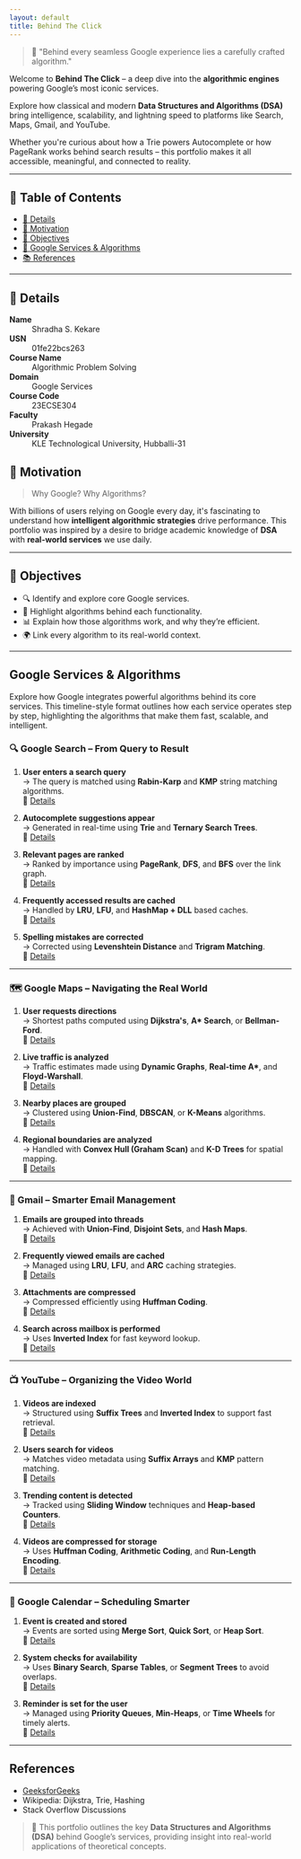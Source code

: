```yaml
---
layout: default
title: Behind The Click
---
```


> 🧠 "Behind every seamless Google experience lies a carefully crafted algorithm."

Welcome to **Behind The Click** – a deep dive into the **algorithmic engines** powering Google’s most iconic services.

Explore how classical and modern **Data Structures and Algorithms (DSA)** bring intelligence, scalability, and lightning speed to platforms like Search, Maps, Gmail, and YouTube.

Whether you're curious about how a Trie powers Autocomplete or how PageRank works behind search results – this portfolio makes it all accessible, meaningful, and connected to reality.

---

## 🔗 Table of Contents

- [📌 Details](#-details)
- [🎯 Motivation](#-motivation)
- [🚀 Objectives](#-objectives)
- [🧮 Google Services & Algorithms](#google-services--algorithms)
- [📚 References](#references)

---

## 📌 Details

<dl>
  <dt><strong>Name</strong></dt>
  <dd>Shradha S. Kekare</dd>

  <dt><strong>USN</strong></dt>
  <dd>01fe22bcs263</dd>

  <dt><strong>Course Name</strong></dt>
  <dd>Algorithmic Problem Solving</dd>

  <dt><strong>Domain</strong></dt>
  <dd>Google Services</dd>

  <dt><strong>Course Code</strong></dt>
  <dd>23ECSE304</dd>

  <dt><strong>Faculty</strong></dt>
  <dd>Prakash Hegade</dd>

  <dt><strong>University</strong></dt>
  <dd>KLE Technological University, Hubballi-31</dd>
</dl>


## 🎯 Motivation

> Why Google? Why Algorithms?

With billions of users relying on Google every day, it's fascinating to understand how **intelligent algorithmic strategies** drive performance. This portfolio was inspired by a desire to bridge academic knowledge of **DSA** with **real-world services** we use daily.

---

## 🚀 Objectives

- 🔍 Identify and explore core Google services.
- 🔧 Highlight algorithms behind each functionality.
- 📊 Explain how those algorithms work, and why they’re efficient.
- 🌍 Link every algorithm to its real-world context.

---

## Google Services & Algorithms

Explore how Google integrates powerful algorithms behind its core services. This timeline-style format outlines how each service operates step by step, highlighting the algorithms that make them fast, scalable, and intelligent.


### 🔍 Google Search – From Query to Result

1. **User enters a search query**  
   → The query is matched using **Rabin-Karp** and **KMP** string matching algorithms.  
   📄 [Details](1.html)

2. **Autocomplete suggestions appear**  
   → Generated in real-time using **Trie** and **Ternary Search Trees**.  
   📄 [Details](2.html)

3. **Relevant pages are ranked**  
   → Ranked by importance using **PageRank**, **DFS**, and **BFS** over the link graph.  
   📄 [Details](3.html)

4. **Frequently accessed results are cached**  
   → Handled by **LRU**, **LFU**, and **HashMap + DLL** based caches.  
   📄 [Details](4.html)

5. **Spelling mistakes are corrected**  
   → Corrected using **Levenshtein Distance** and **Trigram Matching**.  
   📄 [Details](5.html)

---

### 🗺️ Google Maps – Navigating the Real World

1. **User requests directions**  
   → Shortest paths computed using **Dijkstra's**, **A\* Search**, or **Bellman-Ford**.  
   📄 [Details](6.html)

2. **Live traffic is analyzed**  
   → Traffic estimates made using **Dynamic Graphs**, **Real-time A\***, and **Floyd-Warshall**.  
   📄 [Details](7.html)

3. **Nearby places are grouped**  
   → Clustered using **Union-Find**, **DBSCAN**, or **K-Means** algorithms.  
   📄 [Details](8.html)

4. **Regional boundaries are analyzed**  
   → Handled with **Convex Hull (Graham Scan)** and **K-D Trees** for spatial mapping.  
   📄 [Details](9.html)

---

### 📧 Gmail – Smarter Email Management

1. **Emails are grouped into threads**  
   → Achieved with **Union-Find**, **Disjoint Sets**, and **Hash Maps**.  
   📄 [Details](10.html)

2. **Frequently viewed emails are cached**  
   → Managed using **LRU**, **LFU**, and **ARC** caching strategies.  
   📄 [Details](11.html)

3. **Attachments are compressed**  
   → Compressed efficiently using **Huffman Coding**.  
   📄 [Details](12.html)

4. **Search across mailbox is performed**  
   → Uses **Inverted Index** for fast keyword lookup.  
   📄 [Details](13.html)

---

### 📺 YouTube – Organizing the Video World

1. **Videos are indexed**  
   → Structured using **Suffix Trees** and **Inverted Index** to support fast retrieval.  
   📄 [Details](14.html)

2. **Users search for videos**  
   → Matches video metadata using **Suffix Arrays** and **KMP** pattern matching.  
   📄 [Details](15.html)

3. **Trending content is detected**  
   → Tracked using **Sliding Window** techniques and **Heap-based Counters**.  
   📄 [Details](16.html)

4. **Videos are compressed for storage**  
   → Uses **Huffman Coding**, **Arithmetic Coding**, and **Run-Length Encoding**.  
   📄 [Details](17.html)

---

### 📆 Google Calendar – Scheduling Smarter

1. **Event is created and stored**  
   → Events are sorted using **Merge Sort**, **Quick Sort**, or **Heap Sort**.  
   📄 [Details](18.html)

2. **System checks for availability**  
   → Uses **Binary Search**, **Sparse Tables**, or **Segment Trees** to avoid overlaps.  
   📄 [Details](19.html)

3. **Reminder is set for the user**  
   → Managed using **Priority Queues**, **Min-Heaps**, or **Time Wheels** for timely alerts.  
   📄 [Details](20.html)

---

## References

- [GeeksforGeeks](https://www.geeksforgeeks.org/)  
- Wikipedia: Dijkstra, Trie, Hashing  
- Stack Overflow Discussions

> 📌 This  portfolio outlines the key **Data Structures and Algorithms (DSA)** behind Google’s services, providing insight into real-world applications of theoretical concepts.

